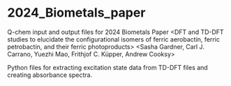 # 2024_Biometals_paper
Q-chem input and output files for 2024 Biometals Paper
<DFT and TD-DFT studies to elucidate the configurational isomers of ferric aerobactin, ferric petrobactin, and their ferric photoproducts>
<Sasha Gardner, Carl J. Carrano, Yuezhi Mao, Frithjof C. Küpper, Andrew Cooksy>

Python files for extracting excitation state data from TD-DFT files and creating absorbance spectra.
